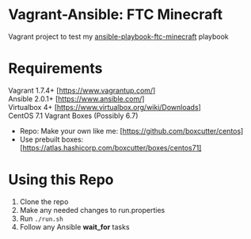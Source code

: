 # Vagrant-Ansible: FTC Minecraft
Vagrant project to test my [ansible-playbook-ftc-minecraft](https://github.com/patrick-hill/ansible-playbook-ftc-minecraft) playbook

# Requirements
Vagrant 1.7.4+ [https://www.vagrantup.com/]   
Ansible 2.0.1+ [https://www.ansible.com/]   
Virtualbox 4+ [https://www.virtualbox.org/wiki/Downloads]   
CentOS 7.1 Vagrant Boxes (Possibly 6.7)   
* Repo: Make your own like me: [https://github.com/boxcutter/centos]   
* Use prebuilt boxes: [https://atlas.hashicorp.com/boxcutter/boxes/centos71]    


# Using this Repo
1. Clone the repo
2. Make any needed changes to run.properties
3. Run `./run.sh`
4. Follow any Ansible **wait_for** tasks
